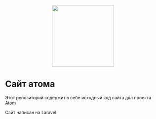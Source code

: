 <h1 align="center"><img src="https://i.imgur.com/9UhdtH1.png" width="200"></h1>

<h1>Сайт атома</h1>
<p>Этот репозиторий содержит в себе исходный код сайта дял проекта <a href="https://atomine.xyz">Atom</a></p>

<p>Сайт написан на <a>Laravel</a></p>
